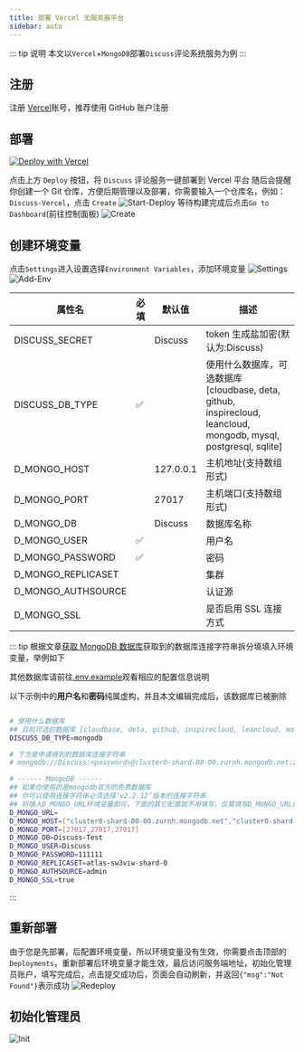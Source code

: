 ```yaml
---
title: 部署 Vercel 无服务器平台
sidebar: auto
---
```


::: tip 说明
本文以`Vercel`+`MongoDB`部署`Discuss`评论系统服务为例
:::

## 注册

注册 [Vercel](https://vercel.com/signup)账号，推荐使用 GitHub 账户注册

## 部署

[![Deploy with Vercel](https://vercel.com/button)](https://vercel.com/new/clone?repository-url=https://github.com/Lete114/Discuss-Deploy/tree/Vercel)

点击上方 `Deploy` 按钮，将 `Discuss` 评论服务一键部署到 Vercel 平台
随后会提醒你创建一个 Git 仓库，方便后期管理以及部署，你需要输入一个仓库名，例如：`Discuss-Vercel`，点击 `Create`
![Start-Deploy](/img/Vercel-ServerLess-Deploy/Start-Deploy.png)
等待构建完成后点击`Go to Dashboard`(前往控制面板)
![Create](/img/Vercel-ServerLess-Deploy/Create.png)

## 创建环境变量

点击`Settings`进入设置选择`Environment Variables`，添加环境变量
![Settings](/img/Vercel-ServerLess-Deploy/Settings.png)
![Add-Env](/img/Vercel-ServerLess-Deploy/Add-Env.png)

| 属性名             | 必填 | 默认值    | 描述                                                                                                             |
| ------------------ | ---- | --------- | ---------------------------------------------------------------------------------------------------------------- |
| DISCUSS_SECRET     |      | Discuss   | token 生成盐加密(默认为:Discuss)                                                                                 |
| DISCUSS_DB_TYPE    | ✅   |           | 使用什么数据库，可选数据库[cloudbase, deta, github, inspirecloud, leancloud, mongodb, mysql, postgresql, sqlite] |
| D_MONGO_HOST       |      | 127.0.0.1 | 主机地址(支持数组形式)                                                                                           |
| D_MONGO_PORT       |      | 27017     | 主机端口(支持数组形式)                                                                                           |
| D_MONGO_DB         |      | Discuss   | 数据库名称                                                                                                       |
| D_MONGO_USER       | ✅   |           | 用户名                                                                                                           |
| D_MONGO_PASSWORD   | ✅   |           | 密码                                                                                                             |
| D_MONGO_REPLICASET |      |           | 集群                                                                                                             |
| D_MONGO_AUTHSOURCE |      |           | 认证源                                                                                                           |
| D_MONGO_SSL        |      |           | 是否启用 SSL 连接方式                                                                                            |

::: tip
根据文章[获取 MongoDB 数据库](/guide/Get-MongoDB-DataBase.html)获取到的数据库连接字符串拆分填填入环境变量，举例如下

其他数据库请前往[.env.example](https://github.com/Lete114/Discuss/blob/dev/.env.example)观看相应的配置信息说明

以下示例中的**用户名**和**密码**纯属虚构，并且本文编辑完成后，该数据库已被删除

```bash

# 使用什么数据库
## 目前可选的数据库 [cloudbase, deta, github, inspirecloud, leancloud, mongodb, mysql, postgresql, sqlite]
DISCUSS_DB_TYPE=mongodb

# 下方是申请得到的数据库连接字符串
# mongodb://Discuss:<password>@cluster0-shard-00-00.zurnh.mongodb.net:27017,cluster0-shard-00-01.zurnh.mongodb.net:27017,cluster0-shard-00-02.zurnh.mongodb.net:27017/myFirstDatabase?ssl=true&replicaSet=atlas-sw3viw-shard-0&authSource=admin&retryWrites=true&w=majority

# ------ MongoDB ------
## 如果你使用的是mongodb官方的免费数据库
## 你可以使用连接字符串必须选择‘v2.2.12’版本的连接字符串
## 将填入D_MONGO_URL环境变量即可，下面的其它配置就不用填写，仅需填写D_MONGO_URL即可
D_MONGO_URL=
D_MONGO_HOST=["cluster0-shard-00-00.zurnh.mongodb.net","cluster0-shard-00-01.zurnh.mongodb.net","cluster0-shard-00-02.zurnh.mongodb.net"]
D_MONGO_PORT=[27017,27017,27017]
D_MONGO_DB=Discuss-Test
D_MONGO_USER=Discuss
D_MONGO_PASSWORD=111111
D_MONGO_REPLICASET=atlas-sw3viw-shard-0
D_MONGO_AUTHSOURCE=admin
D_MONGO_SSL=true
```

:::

## 重新部署

由于您是先部署，后配置环境变量，所以环境变量没有生效，你需要点击顶部的`Deployments`，重新部署后环境变量才能生效，最后访问服务端地址，初始化管理员账户，填写完成后，点击提交成功后，页面会自动刷新，并返回`{"msg":"Not Found"}`表示成功
![Redeploy](/img/Vercel-ServerLess-Deploy/Redeploy.png)

## 初始化管理员

![Init](/img/Vercel-ServerLess-Deploy/Init.png)
